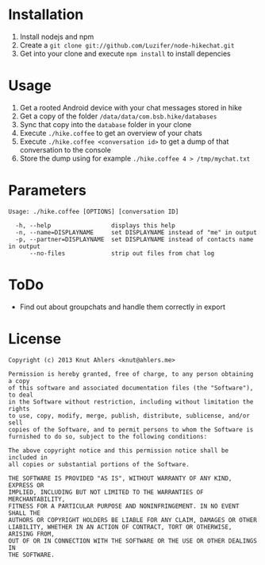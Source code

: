 # Installation
1. Install nodejs and npm
1. Create a `git clone git://github.com/Luzifer/node-hikechat.git`
1. Get into your clone and execute `npm install` to install depencies

# Usage
1. Get a rooted Android device with your chat messages stored in hike
1. Get a copy of the folder `/data/data/com.bsb.hike/databases`
1. Sync that copy into the `database` folder in your clone
1. Execute `./hike.coffee` to get an overview of your chats
1. Execute `./hike.coffee <conversation id>` to get a dump of that conversation to the console
1. Store the dump using for example `./hike.coffee 4 > /tmp/mychat.txt`

# Parameters
    Usage: ./hike.coffee [OPTIONS] [conversation ID]
    
      -h, --help                 displays this help
      -n, --name=DISPLAYNAME     set DISPLAYNAME instead of "me" in output
      -p, --partner=DISPLAYNAME  set DISPLAYNAME instead of contacts name in output
          --no-files             strip out files from chat log

# ToDo
- Find out about groupchats and handle them correctly in export

# License
    Copyright (c) 2013 Knut Ahlers <knut@ahlers.me>
    
    Permission is hereby granted, free of charge, to any person obtaining a copy
    of this software and associated documentation files (the "Software"), to deal
    in the Software without restriction, including without limitation the rights
    to use, copy, modify, merge, publish, distribute, sublicense, and/or sell
    copies of the Software, and to permit persons to whom the Software is
    furnished to do so, subject to the following conditions:
    
    The above copyright notice and this permission notice shall be included in
    all copies or substantial portions of the Software.
    
    THE SOFTWARE IS PROVIDED "AS IS", WITHOUT WARRANTY OF ANY KIND, EXPRESS OR
    IMPLIED, INCLUDING BUT NOT LIMITED TO THE WARRANTIES OF MERCHANTABILITY,
    FITNESS FOR A PARTICULAR PURPOSE AND NONINFRINGEMENT. IN NO EVENT SHALL THE
    AUTHORS OR COPYRIGHT HOLDERS BE LIABLE FOR ANY CLAIM, DAMAGES OR OTHER
    LIABILITY, WHETHER IN AN ACTION OF CONTRACT, TORT OR OTHERWISE, ARISING FROM,
    OUT OF OR IN CONNECTION WITH THE SOFTWARE OR THE USE OR OTHER DEALINGS IN
    THE SOFTWARE.

